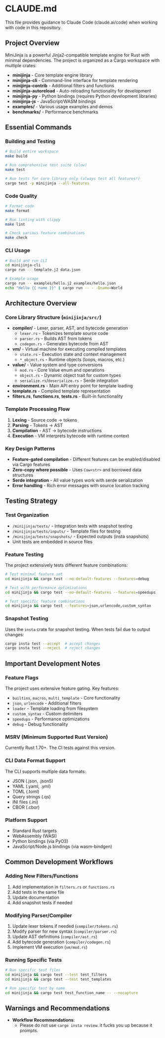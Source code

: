 # CLAUDE.md

This file provides guidance to Claude Code (claude.ai/code) when working with code in this repository.

## Project Overview

MiniJinja is a powerful Jinja2-compatible template engine for Rust with minimal dependencies. The project is organized as a Cargo workspace with multiple crates:

- **minijinja** - Core template engine library
- **minijinja-cli** - Command-line interface for template rendering
- **minijinja-contrib** - Additional filters and functions
- **minijinja-autoreload** - Auto-reloading functionality for development
- **minijinja-py** - Python bindings (requires Python development libraries)
- **minijinja-js** - JavaScript/WASM bindings
- **examples/** - Various usage examples and demos
- **benchmarks/** - Performance benchmarks

## Essential Commands

### Building and Testing

```bash
# Build entire workspace
make build

# Run comprehensive test suite (slow)
make test

# Run tests for core library only (always test all features!)
cargo test -p minijinja --all-features
```

### Code Quality
```bash
# Format code
make format

# Run linting with clippy
make lint

# Check various feature combinations
make check
```

### CLI Usage

```bash
# Build and run CLI
cd minijinja-cli
cargo run -- template.j2 data.json

# Example usage
cargo run -- examples/hello.j2 examples/hello.json
echo "Hello {{ name }}" | cargo run -- - -Dname=World
```

## Architecture Overview

### Core Library Structure (`minijinja/src/`)
- **compiler/** - Lexer, parser, AST, and bytecode generation
  - `lexer.rs` - Tokenizes template source code
  - `parser.rs` - Builds AST from tokens
  - `codegen.rs` - Generates bytecode from AST
- **vm/** - Virtual machine for executing compiled templates
  - `state.rs` - Execution state and context management
  - `*_object.rs` - Runtime objects (loops, macros, etc.)
- **value/** - Value system and type conversions
  - `mod.rs` - Core Value enum and operations
  - `object.rs` - Dynamic object trait for custom types
  - `serialize.rs`/`deserialize.rs` - Serde integration
- **environment.rs** - Main API entry point for template loading
- **template.rs** - Compiled template representation
- **filters.rs**, **functions.rs**, **tests.rs** - Built-in functionality

### Template Processing Flow
1. **Lexing** - Source code → tokens
2. **Parsing** - Tokens → AST
3. **Compilation** - AST → bytecode instructions
4. **Execution** - VM interprets bytecode with runtime context

### Key Design Patterns
- **Feature-gated compilation** - Different features can be enabled/disabled via Cargo features
- **Zero-copy where possible** - Uses `Cow<str>` and borrowed data structures
- **Serde integration** - All value types work with serde serialization
- **Error handling** - Rich error messages with source location tracking

## Testing Strategy

### Test Organization
- `/minijinja/tests/` - Integration tests with snapshot testing
- `/minijinja/tests/inputs/` - Template files for testing
- `/minijinja/tests/snapshots/` - Expected outputs (insta snapshots)
- Unit tests are embedded in source files

### Feature Testing
The project extensively tests different feature combinations:
```bash
# Test minimal feature set
cd minijinja && cargo test --no-default-features --features=debug

# Test with performance optimizations
cd minijinja && cargo test --no-default-features --features=speedups

# Test specific feature combinations
cd minijinja && cargo test --features=json,urlencode,custom_syntax
```

### Snapshot Testing
Uses the `insta` crate for snapshot testing. When tests fail due to output changes:

```bash
cargo insta test --accept  # accept changes
cargo insta test --reject  # reject changes
```

## Important Development Notes

### Feature Flags
The project uses extensive feature gating. Key features:
- `builtins`, `macros`, `multi_template` - Core functionality
- `json`, `urlencode` - Additional filters
- `loader` - Template loading from filesystem
- `custom_syntax` - Custom delimiters
- `speedups` - Performance optimizations
- `debug` - Debug functionality

### MSRV (Minimum Supported Rust Version)
Currently Rust 1.70+. The CI tests against this version.

### CLI Data Format Support
The CLI supports multiple data formats:
- JSON (.json, .json5)
- YAML (.yaml, .yml)
- TOML (.toml)
- Query strings (.qs)
- INI files (.ini)
- CBOR (.cbor)

### Platform Support
- Standard Rust targets
- WebAssembly (WASI)
- Python bindings (via PyO3)
- JavaScript/Node.js bindings (via wasm-bindgen)

## Common Development Workflows

### Adding New Filters/Functions
1. Add implementation in `filters.rs` or `functions.rs`
2. Add tests in the same file
3. Update documentation
4. Add snapshot tests if needed

### Modifying Parser/Compiler
1. Update lexer tokens if needed (`compiler/tokens.rs`)
2. Modify parser for new syntax (`compiler/parser.rs`)
3. Update AST definitions (`compiler/ast.rs`)
4. Add bytecode generation (`compiler/codegen.rs`)
5. Implement VM execution (`vm/mod.rs`)

### Running Specific Tests
```bash
# Run specific test files
cd minijinja && cargo test --test test_filters
cd minijinja && cargo test --test test_templates

# Run specific test by name
cd minijinja && cargo test test_function_name -- --nocapture
```

## Warnings and Recommendations

- **Workflow Recommendations**:
  - Please do not use `cargo insta review`. it fucks you up because it prompts.

